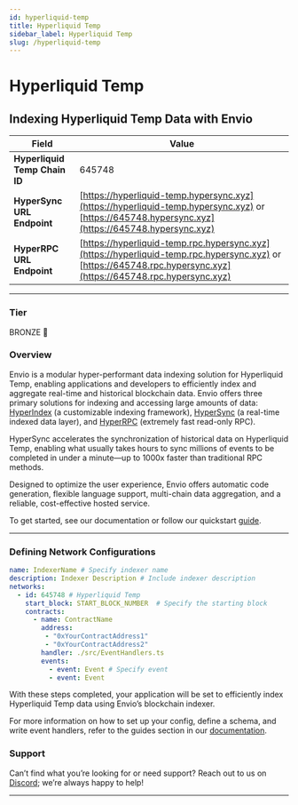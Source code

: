 ```yaml
---
id: hyperliquid-temp
title: Hyperliquid Temp
sidebar_label: Hyperliquid Temp
slug: /hyperliquid-temp
---
```


# Hyperliquid Temp

## Indexing Hyperliquid Temp Data with Envio

| **Field**                     | **Value**                                                                                          |
|-------------------------------|----------------------------------------------------------------------------------------------------|
| **Hyperliquid Temp Chain ID**     | 645748                                                                                            |
| **HyperSync URL Endpoint**    | [https://hyperliquid-temp.hypersync.xyz](https://hyperliquid-temp.hypersync.xyz) or [https://645748.hypersync.xyz](https://645748.hypersync.xyz) |
| **HyperRPC URL Endpoint**     | [https://hyperliquid-temp.rpc.hypersync.xyz](https://hyperliquid-temp.rpc.hypersync.xyz) or [https://645748.rpc.hypersync.xyz](https://645748.rpc.hypersync.xyz) |

---

### Tier

BRONZE 🥉

### Overview

Envio is a modular hyper-performant data indexing solution for Hyperliquid Temp, enabling applications and developers to efficiently index and aggregate real-time and historical blockchain data. Envio offers three primary solutions for indexing and accessing large amounts of data: [HyperIndex](/docs/HyperIndex/overview) (a customizable indexing framework), [HyperSync](/docs/HyperSync/overview) (a real-time indexed data layer), and [HyperRPC](/docs/HyperSync/overview-hyperrpc) (extremely fast read-only RPC).

HyperSync accelerates the synchronization of historical data on Hyperliquid Temp, enabling what usually takes hours to sync millions of events to be completed in under a minute—up to 1000x faster than traditional RPC methods.

Designed to optimize the user experience, Envio offers automatic code generation, flexible language support, multi-chain data aggregation, and a reliable, cost-effective hosted service.

To get started, see our documentation or follow our quickstart [guide](/docs/HyperIndex/contract-import).

---

### Defining Network Configurations

```yaml
name: IndexerName # Specify indexer name
description: Indexer Description # Include indexer description
networks:
  - id: 645748 # Hyperliquid Temp  
    start_block: START_BLOCK_NUMBER  # Specify the starting block
    contracts:
      - name: ContractName
        address:
         - "0xYourContractAddress1"
         - "0xYourContractAddress2"
        handler: ./src/EventHandlers.ts
        events:
          - event: Event # Specify event
          - event: Event
```

With these steps completed, your application will be set to efficiently index Hyperliquid Temp data using Envio’s blockchain indexer.

For more information on how to set up your config, define a schema, and write event handlers, refer to the guides section in our [documentation](/docs/HyperIndex/configuration-file).

### Support

Can’t find what you’re looking for or need support? Reach out to us on [Discord](https://discord.com/invite/Q9qt8gZ2fX); we’re always happy to help!

---
